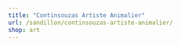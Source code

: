 ```yaml
---
title: "Continsouzas Artiste Animalier"
url: /sandillon/continsouzas-artiste-animalier/
shop: art
---
```


